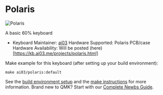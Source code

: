 # Polaris

![Polaris](https://i.imgur.com/bENjPiK.jpg)

A basic 60% keyboard

* Keyboard Maintainer: [ai03](https://github.com/ai03-2725)
Hardware Supported: Polaris PCB/case
Hardware Availability: Will be posted (here)[https://kb.ai03.me/projects/polaris.html]

Make example for this keyboard (after setting up your build environment):

    make ai03/polaris:default

See the [build environment setup](https://docs.qmk.fm/#/getting_started_build_tools) and the [make instructions](https://docs.qmk.fm/#/getting_started_make_guide) for more information. Brand new to QMK? Start with our [Complete Newbs Guide](https://docs.qmk.fm/#/newbs).
